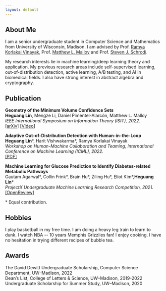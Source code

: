 ```yaml
---
layout: default
---
```


## About Me

I am a senior undergraduate student in Computer Science and Mathematics from University of Wisconsin, Madison. I am advised by Prof. [Ramya Korlakai Vinayak](https://ramyakv.github.io/), Prof. [Matthew L. Malloy](https://www.mattmalloy.org/) and Prof. ‪[Steven J. Schrodi](https://genetics.wisc.edu/staff/schrodi-steven/). 

My research interests lie in machine learning/deep learning theory and application. My previous research areas include self-supervised learning, out-of-distribution detection, active learning, A/B testing, and AI in biomedical fields. I also have strong interest in abstract algebra and cryptography.

## Publication

<p>
<b>Geometry of the Minimum Volume Confidence Sets</b> 
<br><b>Heguang Lin</b>, Mengze Li, Daniel Pimentel-Alarcón, Matthew L. Malloy
<br><i>IEEE International Symposium on Information Theory (ISIT), 2022.</i>
<br><a href="https://arxiv.org/abs/2202.08180?context=math.IT">[arXiv]</a> <a href="https://youtu.be/36zeC3vFENQ">[Video]</a> 
</p>
 
<p>
<b>Adaptive Out-of-Distribution Detection with Human-in-the-Loop</b> 
<br><b>Heguang Lin</b>*, Harit Vishwakarma*, Ramya Korlakai Vinayak
<br><i>Workshop on Human-Machine Collaboration and Teaming, International Conference on Machine Learning (ICML), 2022.</i>
<br><a href="https://drive.google.com/file/d/15HKqge8mfjgapdw6knGMEMEDflsKHlvP/view">[PDF]</a>  
</p>

<p>
<b>Machine Learning for Glucose Prediction to Identify Diabetes-related Metabolic Pathways</b> 
<br>Gautam Agarwal*, Collin Frink*, Brain Hu*, Ziling Hu*, Eliot Kim*,<b>Heguang Lin</b>*
<br><i>ProjectX Undergraduate Machine Learning Research Competition, 2021.</i>
<br><a href="https://openreview.net/forum?id=HObGjRkXOAY&noteId=rx-xx8Wpak9">[OpenReview]</a>  
</p>

\* Equal contribution.

## Hobbies

I play basketball in my free time. I am doing a heavy leg train to learn to dunk. I watch NBA -- 10 years Memphis Grizzlies fan! I enjoy cooking. I have no hesitation in trying different recipes of bubble tea.

## Awards
<p>
The David Dewitt Undergraduate Scholarship, Computer Science Department, UW–Madison, 2022
<br>Dean’s List, College of Letters & Science, UW–Madison, 2019-2022
<br>Undergraduate Scholarship for Summer Study, UW–Madison, 2020
</p>
  
